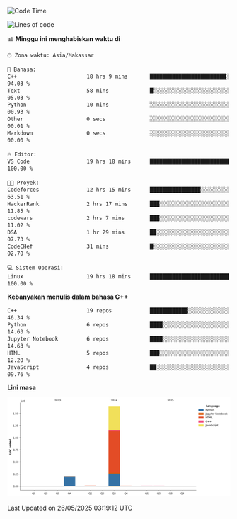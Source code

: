 <!--START_SECTION:waka-->
![Code Time](http://img.shields.io/badge/Code%20Time-235%20hrs%2025%20mins-blue)

![Lines of code](https://img.shields.io/badge/Sejak%20Hello%20World%20aku%20telah%20menulis-1.9%20million%20baris%20kode-blue)

📊 **Minggu ini menghabiskan waktu di** 

```text
🕑︎ Zona waktu: Asia/Makassar

💬 Bahasa: 
C++                      18 hrs 9 mins       ████████████████████████░   94.03 % 
Text                     58 mins             █░░░░░░░░░░░░░░░░░░░░░░░░   05.03 % 
Python                   10 mins             ░░░░░░░░░░░░░░░░░░░░░░░░░   00.93 % 
Other                    0 secs              ░░░░░░░░░░░░░░░░░░░░░░░░░   00.01 % 
Markdown                 0 secs              ░░░░░░░░░░░░░░░░░░░░░░░░░   00.00 % 

🔥 Editor: 
VS Code                  19 hrs 18 mins      █████████████████████████   100.00 % 

🐱‍💻 Proyek: 
Codeforces               12 hrs 15 mins      ████████████████░░░░░░░░░   63.51 % 
HackerRank               2 hrs 17 mins       ███░░░░░░░░░░░░░░░░░░░░░░   11.85 % 
codewars                 2 hrs 7 mins        ███░░░░░░░░░░░░░░░░░░░░░░   11.02 % 
DSA                      1 hr 29 mins        ██░░░░░░░░░░░░░░░░░░░░░░░   07.73 % 
CodeCHef                 31 mins             █░░░░░░░░░░░░░░░░░░░░░░░░   02.70 % 

💻 Sistem Operasi: 
Linux                    19 hrs 18 mins      █████████████████████████   100.00 % 
```

**Kebanyakan menulis dalam bahasa C++** 

```text
C++                      19 repos            ████████████░░░░░░░░░░░░░   46.34 % 
Python                   6 repos             ████░░░░░░░░░░░░░░░░░░░░░   14.63 % 
Jupyter Notebook         6 repos             ████░░░░░░░░░░░░░░░░░░░░░   14.63 % 
HTML                     5 repos             ███░░░░░░░░░░░░░░░░░░░░░░   12.20 % 
JavaScript               4 repos             ██░░░░░░░░░░░░░░░░░░░░░░░   09.76 % 
```



**Lini masa**

![Lines of Code chart](https://raw.githubusercontent.com/yusuf601/yusuf601/main/assets/bar_graph.png)


 Last Updated on 26/05/2025 03:19:12 UTC
<!--END_SECTION:waka-->
